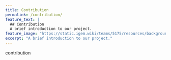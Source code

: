 ```yaml
---
title: Contribution
permalink: /contribution/
feature_text: |
  ## Contribution
  A brief introduction to our project.
feature_image: "https://static.igem.wiki/teams/5175/resources/background/bg-contribution.jpg"
excerpt: "A brief introduction to our project."
---
```


contribution
